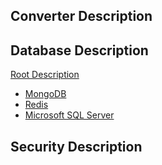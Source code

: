 ## Converter Description 
## Database Description 
   [Root Description](https://github.com/rayanabniro/PublicFunction/edit/main/PublicFunction/DataBase/README.md "README.md")
   - [MongoDB](https://github.com/rayanabniro/PublicFunction/blob/main/PublicFunction/DataBase/Mongo/README.md "README.md")
   - [Redis](https://github.com/rayanabniro/PublicFunction/blob/main/PublicFunction/DataBase/Redis/README.md "README.md")
   - [Microsoft SQL Server](https://github.com/rayanabniro/PublicFunction/blob/main/PublicFunction/DataBase/SQL/README.md "README.md")

## Security Description 
